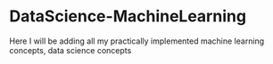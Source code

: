 # DataScience-MachineLearning

Here I will be adding all my practically implemented machine learning concepts, data science concepts
